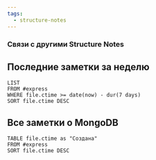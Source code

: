 ```yaml
---
tags:
  - structure-notes
---
```

### Связи с другими Structure Notes
## Последние заметки за неделю
```dataview
LIST
FROM #express  
WHERE file.ctime >= date(now) - dur(7 days)
SORT file.ctime DESC
```
## Все заметки о MongoDB
```dataview
TABLE file.ctime as "Создана"
FROM #express 
SORT file.ctime DESC
```
